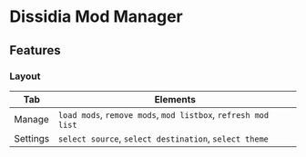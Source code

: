 # Dissidia Mod Manager

## Features

### Layout

|Tab | Elements |
|---|---|
|Manage| `load mods`, `remove mods`, `mod listbox`, `refresh mod list`|
|Settings| `select source`, `select destination`, `select theme`|

